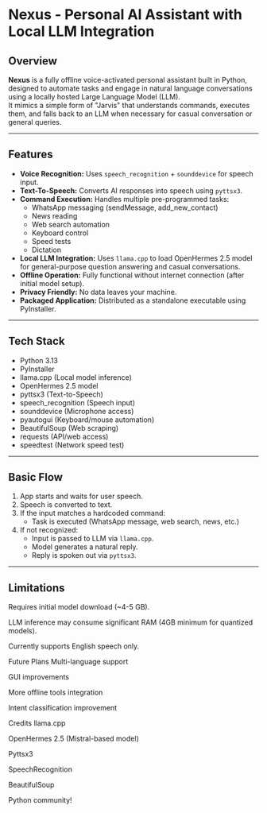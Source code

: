 # Nexus - Personal AI Assistant with Local LLM Integration

## Overview

**Nexus** is a fully offline voice-activated personal assistant built in Python, designed to automate tasks and engage in natural language conversations using a locally hosted Large Language Model (LLM).  
It mimics a simple form of "Jarvis" that understands commands, executes them, and falls back to an LLM when necessary for casual conversation or general queries.

---

## Features

- **Voice Recognition:** Uses `speech_recognition` + `sounddevice` for speech input.
- **Text-To-Speech:** Converts AI responses into speech using `pyttsx3`.
- **Command Execution:** Handles multiple pre-programmed tasks:
  - WhatsApp messaging (sendMessage, add_new_contact)
  - News reading
  - Web search automation
  - Keyboard control
  - Speed tests
  - Dictation
- **Local LLM Integration:** Uses `llama.cpp` to load OpenHermes 2.5 model for general-purpose question answering and casual conversations.
- **Offline Operation:** Fully functional without internet connection (after initial model setup).
- **Privacy Friendly:** No data leaves your machine.
- **Packaged Application:** Distributed as a standalone executable using PyInstaller.

---

## Tech Stack

- Python 3.13
- PyInstaller
- llama.cpp (Local model inference)
- OpenHermes 2.5 model
- pyttsx3 (Text-to-Speech)
- speech_recognition (Speech input)
- sounddevice (Microphone access)
- pyautogui (Keyboard/mouse automation)
- BeautifulSoup (Web scraping)
- requests (API/web access)
- speedtest (Network speed test)

---

## Basic Flow
1. App starts and waits for user speech.
2. Speech is converted to text.
3. If the input matches a hardcoded command:
   - Task is executed (WhatsApp message, web search, news, etc.)
4. If not recognized:
   - Input is passed to LLM via `llama.cpp`.
   - Model generates a natural reply.
   - Reply is spoken out via `pyttsx3`.

---

## Limitations
Requires initial model download (~4-5 GB).

LLM inference may consume significant RAM (4GB minimum for quantized models).

Currently supports English speech only.

Future Plans
Multi-language support

GUI improvements

More offline tools integration

Intent classification improvement

Credits
llama.cpp

OpenHermes 2.5 (Mistral-based model)

Pyttsx3

SpeechRecognition

BeautifulSoup

Python community!
